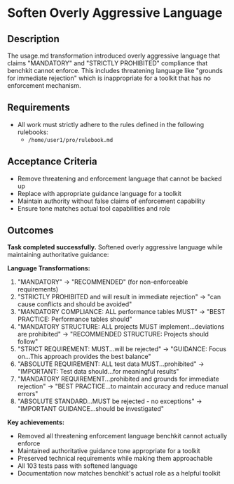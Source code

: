 # Soften Overly Aggressive Language

## Description

The usage.md transformation introduced overly aggressive language that claims "MANDATORY" and "STRICTLY PROHIBITED" compliance that benchkit cannot enforce. This includes threatening language like "grounds for immediate rejection" which is inappropriate for a toolkit that has no enforcement mechanism.

## Requirements

-   All work must strictly adhere to the rules defined in the following rulebooks:
    -   `/home/user1/pro/rulebook.md`

## Acceptance Criteria

-   Remove threatening and enforcement language that cannot be backed up
-   Replace with appropriate guidance language for a toolkit
-   Maintain authority without false claims of enforcement capability
-   Ensure tone matches actual tool capabilities and role

## Outcomes

**Task completed successfully.** Softened overly aggressive language while maintaining authoritative guidance:

**Language Transformations:**
1. "MANDATORY" → "RECOMMENDED" (for non-enforceable requirements)
2. "STRICTLY PROHIBITED and will result in immediate rejection" → "can cause conflicts and should be avoided"
3. "MANDATORY COMPLIANCE: ALL performance tables MUST" → "BEST PRACTICE: Performance tables should"
4. "MANDATORY STRUCTURE: ALL projects MUST implement...deviations are prohibited" → "RECOMMENDED STRUCTURE: Projects should follow"
5. "STRICT REQUIREMENT: MUST...will be rejected" → "GUIDANCE: Focus on...This approach provides the best balance"
6. "ABSOLUTE REQUIREMENT: ALL test data MUST...prohibited" → "IMPORTANT: Test data should...for meaningful results"
7. "MANDATORY REQUIREMENT...prohibited and grounds for immediate rejection" → "BEST PRACTICE...to maintain accuracy and reduce manual errors"
8. "ABSOLUTE STANDARD...MUST be rejected - no exceptions" → "IMPORTANT GUIDANCE...should be investigated"

**Key achievements:**
- Removed all threatening enforcement language benchkit cannot actually enforce
- Maintained authoritative guidance tone appropriate for a toolkit
- Preserved technical requirements while making them approachable
- All 103 tests pass with softened language
- Documentation now matches benchkit's actual role as a helpful toolkit